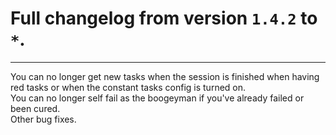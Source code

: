 # Full changelog from version `1.4.2` to `*`.

----------

You can no longer get new tasks when the session is finished when having red tasks or when the constant tasks config is turned on.<br>
You can no longer self fail as the boogeyman if you've already failed or been cured.<br>
Other bug fixes.